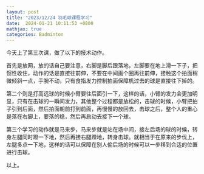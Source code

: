 ```yaml
---
layout: post
title: "2023/12/24 羽毛球课程学习"
date:  2024-01-21 10:11:53 +0800
mathjax: true
categories: Badminton
---
```


今天上了第三次课，做了以下的技术动作。

首先是放网，放的话自己要注意，右脚是脚后跟落地，左脚要在地上滑一下子，把惯性收住，动作的话是直接往前伸，不要在中间画个圈再往前伸，接触这个拍面稍微倾斜一点，手腕不动，只有食指发力控制拍面保障机过去的球是直接往下掉的。

第二个则是打高远球的时候小臂要往后面引一下，这样的话，小臂的发力会更加明显，只有在击球的一瞬间发力，其他整个过程都是放松的，击球的时候，小臂把拍子引到后面，然后拍面朝前打到前面，再慢慢的放回去，击球之后，整个人的重心是落在右脚上，要落的稳，然后再启动去接下一个球。

第三个学习的动作就是马来步，马来步就是站在场中间，接左后场的球的时候，转身左腿同时蹬一下地，然后再接右腿蹬地，转身击球。就相当于在原来的步伐上，左腿多点一下地，这样的话可以保障在别人偷后场的时候可以一步移到合适的位置进行击球。

以上。
